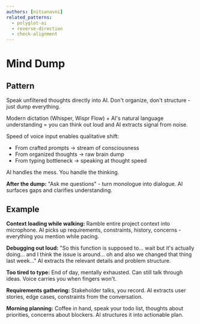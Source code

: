 ```yaml
---
authors: [nitsanavni]
related_patterns:
  - polyglot-ai
  - reverse-direction
  - check-alignment
---
```


# Mind Dump

## Pattern
Speak unfiltered thoughts directly into AI. Don't organize, don't structure - just dump everything.

Modern dictation (Whisper, Wispr Flow) + AI's natural language understanding = you can think out loud and AI extracts signal from noise.

Speed of voice input enables qualitative shift:
- From crafted prompts → stream of consciousness
- From organized thoughts → raw brain dump
- From typing bottleneck → speaking at thought speed

AI handles the mess. You handle the thinking.

**After the dump:** "Ask me questions" - turn monologue into dialogue. AI surfaces gaps and clarifies understanding.

## Example

**Context loading while walking:**
Ramble entire project context into microphone. AI picks up requirements, constraints, history, concerns - everything you mention while pacing.

**Debugging out loud:**
"So this function is supposed to... wait but it's actually doing... and I think the issue is around... oh and also we changed that thing last week..."
AI extracts the relevant details and problem structure.

**Too tired to type:**
End of day, mentally exhausted. Can still talk through ideas. Voice carries you when fingers won't.

**Requirements gathering:**
Stakeholder talks, you record. AI extracts user stories, edge cases, constraints from the conversation.

**Morning planning:**
Coffee in hand, speak your todo list, thoughts about priorities, concerns about blockers. AI structures it into actionable plan.
